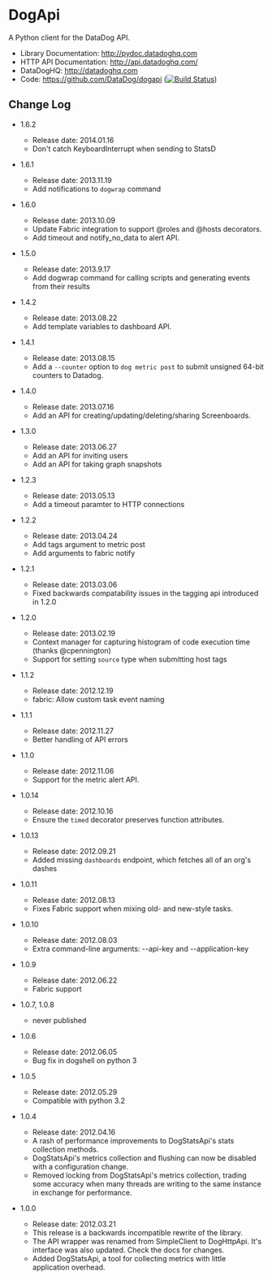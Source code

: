 DogApi
======

A Python client for the DataDog API.

- Library Documentation: http://pydoc.datadoghq.com
- HTTP API Documentation: http://api.datadoghq.com/
- DataDogHQ: http://datadoghq.com
- Code: https://github.com/DataDog/dogapi ([![Build Status](https://travis-ci.org/DataDog/dogapi.png?branch=fabric)](https://travis-ci.org/DataDog/dogapi))

Change Log
----------
- 1.6.2
    - Release date: 2014.01.16
    - Don't catch KeyboardInterrupt when sending to StatsD

- 1.6.1
    - Release date: 2013.11.19
    - Add notifications to `dogwrap` command

- 1.6.0
    - Release date: 2013.10.09
    - Update Fabric integration to support @roles and @hosts decorators.
    - Add timeout and notify_no_data to alert API.

- 1.5.0
    - Release date: 2013.9.17
    - Add dogwrap command for calling scripts and generating events from their results

- 1.4.2
    - Release date: 2013.08.22
    - Add template variables to dashboard API.

- 1.4.1
    - Release date: 2013.08.15
    - Add a `--counter` option to `dog metric post` to submit unsigned 64-bit counters to Datadog.

- 1.4.0
    - Release date: 2013.07.16
    - Add an API for creating/updating/deleting/sharing Screenboards.

- 1.3.0
    - Release date: 2013.06.27
    - Add an API for inviting users
    - Add an API for taking graph snapshots

- 1.2.3
    - Release date: 2013.05.13
    - Add a timeout paramter to HTTP connections

- 1.2.2
    - Release date: 2013.04.24
    - Add tags argument to metric post
    - Add arguments to fabric notify

- 1.2.1
    - Release date: 2013.03.06
    - Fixed backwards compatability issues in the tagging api introduced in 1.2.0

- 1.2.0
    - Release date: 2013.02.19
    - Context manager for capturing histogram of code execution time (thanks @cpennington)
    - Support for setting `source` type when submitting host tags

- 1.1.2
    - Release date: 2012.12.19
    - fabric: Allow custom task event naming

- 1.1.1
    - Release date: 2012.11.27
    - Better handling of API errors

- 1.1.0
    - Release date: 2012.11.06
    - Support for the metric alert API.

- 1.0.14
    - Release date: 2012.10.16
    - Ensure the `timed` decorator preserves function attributes.

- 1.0.13
    - Release date: 2012.09.21
    - Added missing `dashboards` endpoint, which fetches all of an org's dashes

- 1.0.11
    - Release date: 2012.08.13
    - Fixes Fabric support when mixing old- and new-style tasks.

- 1.0.10
    - Release date: 2012.08.03
    - Extra command-line arguments: --api-key and --application-key

- 1.0.9
    - Release date: 2012.06.22
    - Fabric support

- 1.0.7, 1.0.8
    - never published

- 1.0.6
    - Release date: 2012.06.05
    - Bug fix in dogshell on python 3

- 1.0.5
    - Release date: 2012.05.29
    - Compatible with python 3.2

- 1.0.4
    - Release date: 2012.04.16
    - A rash of performance improvements to DogStatsApi's stats collection
      methods.
    - DogStatsApi's metrics collection and flushing can now be disabled with
      a configuration change.
    - Removed locking from DogStatsApi's metrics collection, trading some
      accuracy when many threads are writing to the same instance in exchange
      for performance.

- 1.0.0
    - Release date: 2012.03.21
    - This release is a backwards incompatible rewrite of the library.
    - The API wrapper was renamed from SimpleClient to DogHttpApi. It's
      interface was also updated. Check the docs for changes.
    - Added DogStatsApi, a tool for collecting metrics with little application
      overhead.
